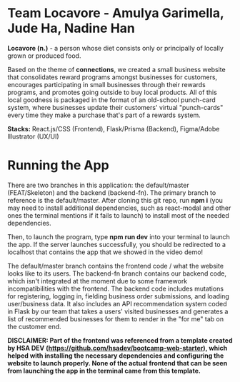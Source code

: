 # Team Locavore - Amulya Garimella, Jude Ha, Nadine Han

**Locavore (n.)** - a person whose diet consists only or principally of locally grown or produced food.


Based on the theme of **connections**, we created a small business website that consolidates reward programs amongst businesses for customers, encourages participating in small businesses through their rewards programs, and promotes going outside to buy local products. All of this local goodness is packaged in the format of an old-school punch-card system, where businesses update their customers' virtual "punch-cards" every time they make a purchase that's part of a rewards system.


**Stacks:** React.js/CSS (Frontend), Flask/Prisma (Backend), Figma/Adobe Illustrator (UX/UI)


# Running the App
There are two branches in this application: the default/master (FEAT/Skeleton) and the backend (backend-fn). The primary branch to reference is the default/master. After cloning this git repo, run **npm i** (you may need to install additional dependencies, such as react-modal and other ones the terminal mentions if it fails to launch) to install most of the needed dependencies.


Then, to launch the program, type **npm run dev** into your terminal to launch the app. If the server launches successfully, you should be redirected to a localhost that contains the app that we showed in the video demo!


The default/master branch contains the frontend code / what the website looks like to its users. The backend-fn branch contains our backend code, which isn't integrated at the moment due to some framework incompatibilities with the frontend. The backend code includes mutations for registering, logging in, fielding business order submissions, and loading user/business data. It also includes an API recommendation system coded in Flask by our team that takes a users' visited businesses and generates a list of recommended businesses for them to render in the "for me" tab on the customer end.


**DISCLAIMER: Part of the frontend was referenced from a template created by HSA DEV (https://github.com/hsadev/bootcamp-web-starter), which helped with installing the necessary dependencies and configuring the website to launch properly. None of the actual frontend that can be seen from launching the app in the terminal came from this template.**
